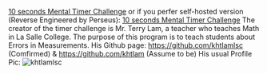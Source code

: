 [10 seconds Mental Timer Challenge](https://script.google.com/a/macros/lsc.hk/s/AKfycbywa7P1yzVcLIEldZe_FsdkuEk9tL7KWqtWzChc-4hZAW1yuT-2jrD0XQpYEx6mXu5r/exec?authuser=0) or if you perfer self-hosted version (Reverse Engineered by Perseus): [10 seconds Mental Timer Challenge](/assets/files/10stimer.html)
The creator of the timer challenge is Mr. Terry Lam, a teacher who teaches Math in La Salle College.
The purpose of this program is to teach students about Errors in Measurements.
His Github page: https://github.com/khtlamlsc (Comfirmed) & https://github.com/khtlam (Assume to be)
His usual Profile Pic:
![khtlamlsc](https://github.com/user-attachments/assets/03a01e34-49f7-4a72-8053-c0535d2ac143)